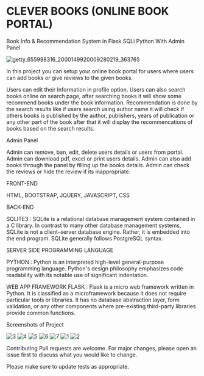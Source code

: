 # CLEVER BOOKS (ONLINE BOOK PORTAL)
Book Info &amp; Recommendation System in Flask SQLi Python With Admin Panel

![getty_655998316_2000149920009280219_363765](https://user-images.githubusercontent.com/22359595/119232827-310c6c00-bb44-11eb-9073-c0ce882e9534.jpg)

In this project you can setup your online book portal for users where users can add books or give reviews to the given books. 

Users can edit their Information in profile option. Users can also search books online on search page, after searching books it will show some recommend books under
the book information. Recommendation is done by the search results like if users search using author name it will check if others books is published by the author, publishers, years of publication or any other part of the book after that it will display the recommencations of books based on the search results.


Admin Panel

Admin can remove, ban, edit, delete users details or users from portal. Admin can download pdf, excel or print users details. Admin can also add books through the panel by filling up the books details. Admin can check the reviews or hide the review if its inappropriate.

FRONT-END

HTML, BOOTSTRAP, JQUERY, JAVASCRIPT, CSS

BACK-END

SQLITE3 : SQLite is a relational database management system contained in a C library. In contrast to many other database management systems, SQLite is not a client–server database engine. Rather, it is embedded into the end program. SQLite generally follows PostgreSQL syntax.

SERVER SIDE PROGRAMMING LANGUAGE

PYTHON : Python is an interpreted high-level general-purpose programming language. Python's design philosophy emphasizes code readability with its notable use of significant indentation.

WEB APP FRAMEWORK FLASK : Flask is a micro web framework written in Python. It is classified as a microframework because it does not require particular tools or libraries. It has no database abstraction layer, form validation, or any other components where pre-existing third-party libraries provide common functions.

Screenshots of Project

![3](https://user-images.githubusercontent.com/22359595/119233152-374f1800-bb45-11eb-96c9-46f18418644e.png)
![4](https://user-images.githubusercontent.com/22359595/119233154-38804500-bb45-11eb-82ab-7e54a5168409.png)
![5](https://user-images.githubusercontent.com/22359595/119233155-3918db80-bb45-11eb-9341-bbf6a5d349a7.png)
![6](https://user-images.githubusercontent.com/22359595/119233156-3918db80-bb45-11eb-9a82-424e78af68d6.png)
![7](https://user-images.githubusercontent.com/22359595/119233157-39b17200-bb45-11eb-904c-7eab5f0499ac.png)
![1](https://user-images.githubusercontent.com/22359595/119233159-3a4a0880-bb45-11eb-9800-9a54a61c4a34.png)
![2](https://user-images.githubusercontent.com/22359595/119233160-3a4a0880-bb45-11eb-88e0-2e344e440668.png)


Contributing
Pull requests are welcome. For major changes, please open an issue first to discuss what you would like to change.

Please make sure to update tests as appropriate.
